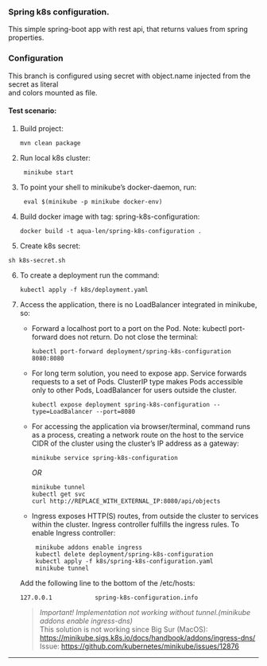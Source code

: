 ### Spring k8s configuration.
This simple spring-boot app with rest api, that returns values from spring properties.

### Configuration
This branch is configured using secret with object.name injected from the secret as literal \
and colors mounted as file.

#### Test scenario:

1. Build project:
    ```
    mvn clean package
    ```
2. Run local k8s cluster:
   ```
    minikube start
   ```
3. To point your shell to minikube’s docker-daemon, run:
   ```
    eval $(minikube -p minikube docker-env)
   ```
4. Build docker image with tag: spring-k8s-configuration:
   ```
   docker build -t aqua-len/spring-k8s-configuration .
   ```
5. Create k8s secret:
  ```
  sh k8s-secret.sh
  ```
6. To create a deployment run the command:
   ```
   kubectl apply -f k8s/deployment.yaml
   ```
7. Access the application, there is no LoadBalancer integrated in minikube, so:
   - Forward a localhost port to a port on the Pod. Note: kubectl port-forward does not return. 
      Do not close the terminal:
      ```
      kubectl port-forward deployment/spring-k8s-configuration 8080:8080
      ```
   - For long term solution, you need to expose app.
      Service forwards requests to a set of Pods. ClusterIP type makes Pods accessible only to other Pods,
      LoadBalancer for users outside the cluster.
      ```
      kubectl expose deployment spring-k8s-configuration --type=LoadBalancer --port=8080
      ```
   - For accessing the application via browser/terminal, command runs as a process,
   creating a network route on the host to the service CIDR of the cluster using the cluster’s IP address
   as a gateway:
     ```
     minikube service spring-k8s-configuration
     ```
     *OR*
     ```
     minikube tunnel
     kubectl get svc
     curl http://REPLACE_WITH_EXTERNAL_IP:8080/api/objects
     ```

   - Ingress exposes HTTP(S) routes, from outside the cluster to services within the cluster.
   Ingress controller fulfills the ingress rules. To enable Ingress controller:
      ```
       minikube addons enable ingress
       kubectl delete deployment/spring-k8s-configuration
       kubectl apply -f k8s/spring-k8s-configuration.yaml
       minikube tunnel
      ```
     
    Add the following line to the bottom of the /etc/hosts:
      ```
      127.0.0.1            spring-k8s-configuration.info
      ```
    >*Important! Implementation not working without tunnel.(minikube addons enable ingress-dns)* \
    >This solution is not working since Big Sur (MacOS): https://minikube.sigs.k8s.io/docs/handbook/addons/ingress-dns/ \
    >Issue: https://github.com/kubernetes/minikube/issues/12876
---